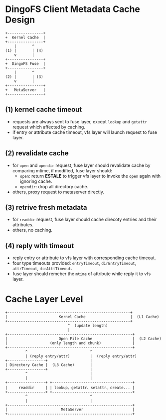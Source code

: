 DingoFS Client Metadata Cache Design
===

```
+----------------+
+  Kernel Cache  |
+----------------+
    |       ^
(1) |       | (4)
    v       |
+----------------+
+  DingoFS Fuse  |
+----------------+
    |       ^
(2) |       | (3)
    v       |
+----------------+
+   MetaServer   |
+----------------+
```

(1) kernel cache timeout
---

* requests are always sent to fuse layer, except `lookup` and `getattr` request which affected by caching.
* if entry or attribute cache timeout, vfs layer will launch request to fuse layer.

(2) revalidate cache
---

* for `open` and `opendir` request, fuse layer should revalidate cache by comparing mtime, if modified, fuse layer should:
    * `open`: return **ESTALE** to trigger vfs layer to invoke the `open` again with ignoring cache.
    * `opendir`: drop all directory cache.
* others, proxy request to metaserver directly.


(3) retrive fresh metadata
---

* for `readdir` request, fuse layer should cache direcoty entries and their attributes.
* others, no caching.

(4) reply with timeout
---

* reply entry or attribute to vfs layer with corresponding cache timeout.
* four type timeouts provided: `entryTimeout`, `dirEntryTimeout`, `attrTimeout`, `dirAtttTimeout`.
* fuse layer should remeber the `mtime` of attribute while reply it to vfs layer.

Cache Layer Level
===

```
+-------------------------------------------------------+
|                       Kernel Cache                    |  (L1 Cache)
+-------------------------------------------------------+
                            ^  (update length)
                            |
+--------------------------------------------------------+
|                       Open File Cache                  |  (L2 Cache)
|                   (only length and chunk)              |
+--------------------------------------------------------+
         ^                            ^
         | (reply entry/attr)         |  (reply entry/attr)
+-----------------+                   |
| Directory Cache |  (L3 Cache)       |
+-----------------+                   |
         ^                            |
         |                            |
+-----------------+ +------------------------------------+
|     readdir     | | lookup、getattr、setattr、create... |
+-----------------+ +------------------------------------+
         ^                            ^
         |                            |
+--------------------------------------------------------+
|                        MetaServer                      |
+--------------------------------------------------------+
```